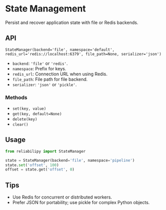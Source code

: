 # State Management

Persist and recover application state with file or Redis backends.

## API

`StateManager(backend='file', namespace='default', redis_url='redis://localhost:6379', file_path=None, serializer='json')`

- `backend`: `'file'` or `'redis'`.
- `namespace`: Prefix for keys.
- `redis_url`: Connection URL when using Redis.
- `file_path`: File path for file backend.
- `serializer`: `'json'` or `'pickle'`.

### Methods

- `set(key, value)`
- `get(key, default=None)`
- `delete(key)`
- `clear()`

## Usage

```python
from reliabilipy import StateManager

state = StateManager(backend='file', namespace='pipeline')
state.set('offset', 100)
offset = state.get('offset', 0)
```

## Tips

- Use Redis for concurrent or distributed workers.
- Prefer JSON for portability; use pickle for complex Python objects.
